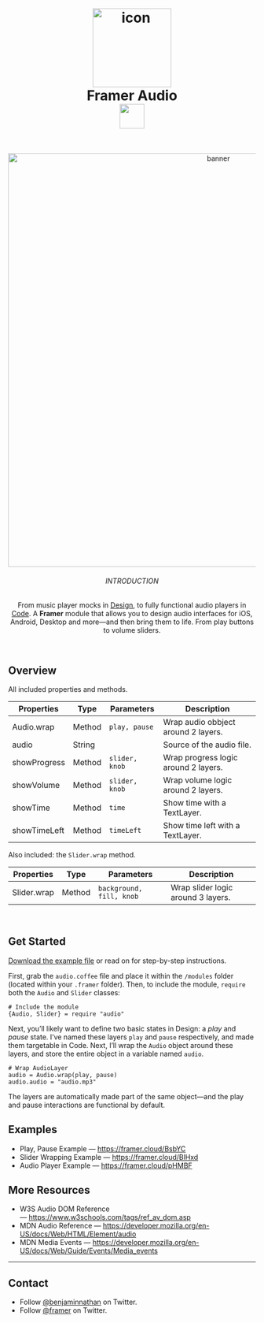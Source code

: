 <h1 align="center">
  <img src="https://d.pr/i/vnA8Vm+" width="160" alt="icon"><br>
  Framer Audio<br>
  <img src="https://d.pr/i/YrdGtQ+" width="50">
  <br>
</h1>
<br>
<p align="center">  
  <img src="https://d.pr/i/5AIZVa+" width="840" alt="banner">
  <br>
  <h6 align="center">INTRODUCTION</h6>
  <p align="center">From music player mocks in <a href="https://framer.com/features/design?utm_source=github&utm_medium=link&utm_campaign=framer_audio_benjamin">Design</a>, to fully functional audio players in <a href="https://framer.com/features/code?utm_source=github&utm_medium=link&utm_campaign=framer_audio_benjamin">Code</a>. A <strong>Framer</strong> module that allows you to design audio interfaces for iOS, Android, Desktop and more—and then bring them to life. From play buttons to volume sliders.</p>
</p>

<br>

## Overview
All included properties and methods.


| Properties    | Type          | Parameters | Description |
| ------------- | ------------- | ----------- |----------- |
| Audio.wrap    | Method  |  `play, pause`  | Wrap audio obbject around 2 layers. |
| audio   | String  |   | Source of the audio file. |
| showProgress   | Method  | `slider, knob` | Wrap progress logic around 2 layers. |
| showVolume  | Method  | `slider, knob` | Wrap volume logic around 2 layers. |
| showTime | Method  | `time` | Show time with a TextLayer. |
| showTimeLeft | Method  | `timeLeft` | Show time left with a TextLayer. |

Also included: the `Slider.wrap` method.

| Properties    | Type          | Parameters | Description |
| ------------- | ------------- | ----------- |----------- |
| Slider.wrap    | Method  |  `background, fill, knob`  | Wrap slider logic around 3 layers. |


<br>

## Get Started
[Download the example file](https://framer.cloud/BsbYC) or read on for step-by-step instructions.

First, grab the `audio.coffee` file and place it within the `/modules` folder (located within your `.framer` folder).
Then, to include the module, `require` both the `Audio` and `Slider` classes:

```
# Include the module
{Audio, Slider} = require "audio"
```

Next, you’ll likely want to define two basic states in Design: a *play* and *pause* state. I’ve named these layers `play` and `pause` respectively, and made them targetable in Code. Next, I’ll wrap the `Audio` object around these layers, and store the entire object in a variable named `audio`.

```
# Wrap AudioLayer
audio = Audio.wrap(play, pause)
audio.audio = "audio.mp3"
```

The layers are automatically made part of the same object—and the play and pause interactions are functional by default. 

## Examples
- Play, Pause Example — https://framer.cloud/BsbYC
- Slider Wrapping Example — https://framer.cloud/BlHxd
- Audio Player Example — https://framer.cloud/pHMBF

## More Resources
- W3S Audio DOM Reference — https://www.w3schools.com/tags/ref_av_dom.asp
- MDN Audio Reference — https://developer.mozilla.org/en-US/docs/Web/HTML/Element/audio
- MDN Media Events — https://developer.mozilla.org/en-US/docs/Web/Guide/Events/Media_events

---

## Contact
- Follow <a href="https://twitter.com/benjaminnathan">@benjaminnathan</a> on Twitter.
- Follow <a href="https://twitter.com/framer">@framer</a> on Twitter.
